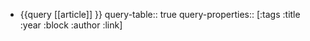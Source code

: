 - {{query [[article]] }}
  query-table:: true
  query-properties:: [:tags :title :year :block :author :link]
